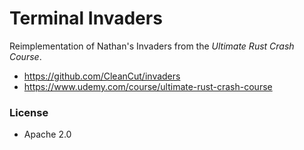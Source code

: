 # Terminal Invaders

Reimplementation of Nathan's Invaders from the _Ultimate Rust Crash Course_.

* https://github.com/CleanCut/invaders
* https://www.udemy.com/course/ultimate-rust-crash-course

### License

* Apache 2.0
